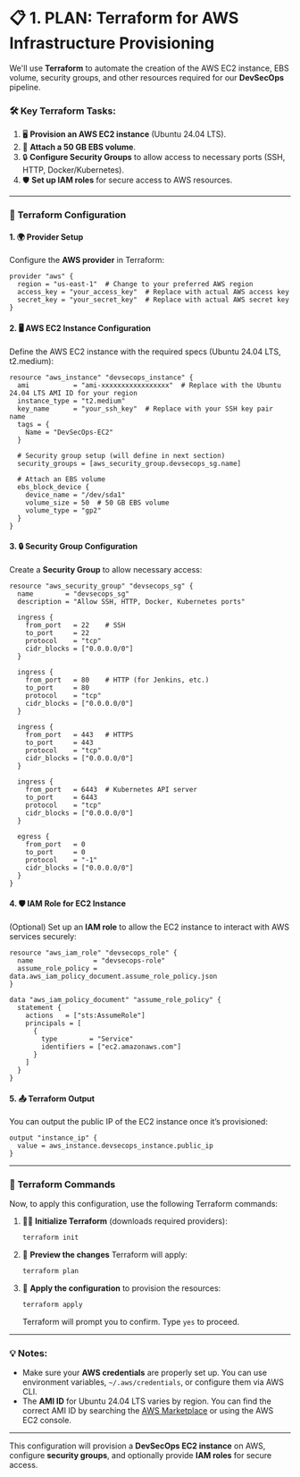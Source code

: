 # 📋 **1. PLAN: Terraform for AWS Infrastructure Provisioning**

We'll use **Terraform** to automate the creation of the AWS EC2 instance, EBS volume, security groups, and other resources required for our **DevSecOps** pipeline.

### 🛠️ **Key Terraform Tasks:**

1. 🖥️ **Provision an AWS EC2 instance** (Ubuntu 24.04 LTS).
2. 💾 **Attach a 50 GB EBS volume**.
3. 🔒 **Configure Security Groups** to allow access to necessary ports (SSH, HTTP, Docker/Kubernetes).
4. 🛡️ **Set up IAM roles** for secure access to AWS resources.

---

### 🔑 **Terraform Configuration**

#### 1. 🌍 **Provider Setup**

Configure the **AWS provider** in Terraform:

```hcl
provider "aws" {
  region = "us-east-1"  # Change to your preferred AWS region
  access_key = "your_access_key"  # Replace with actual AWS access key
  secret_key = "your_secret_key"  # Replace with actual AWS secret key
}
```

#### 2. 🖥️ **AWS EC2 Instance Configuration**

Define the AWS EC2 instance with the required specs (Ubuntu 24.04 LTS, t2.medium):

```hcl
resource "aws_instance" "devsecops_instance" {
  ami           = "ami-xxxxxxxxxxxxxxxxx"  # Replace with the Ubuntu 24.04 LTS AMI ID for your region
  instance_type = "t2.medium"
  key_name      = "your_ssh_key"  # Replace with your SSH key pair name
  tags = {
    Name = "DevSecOps-EC2"
  }

  # Security group setup (will define in next section)
  security_groups = [aws_security_group.devsecops_sg.name]

  # Attach an EBS volume
  ebs_block_device {
    device_name = "/dev/sda1"
    volume_size = 50  # 50 GB EBS volume
    volume_type = "gp2"
  }
}
```

#### 3. 🔒 **Security Group Configuration**

Create a **Security Group** to allow necessary access:

```hcl
resource "aws_security_group" "devsecops_sg" {
  name        = "devsecops_sg"
  description = "Allow SSH, HTTP, Docker, Kubernetes ports"

  ingress {
    from_port   = 22    # SSH
    to_port     = 22
    protocol    = "tcp"
    cidr_blocks = ["0.0.0.0/0"]
  }

  ingress {
    from_port   = 80    # HTTP (for Jenkins, etc.)
    to_port     = 80
    protocol    = "tcp"
    cidr_blocks = ["0.0.0.0/0"]
  }

  ingress {
    from_port   = 443   # HTTPS
    to_port     = 443
    protocol    = "tcp"
    cidr_blocks = ["0.0.0.0/0"]
  }

  ingress {
    from_port   = 6443  # Kubernetes API server
    to_port     = 6443
    protocol    = "tcp"
    cidr_blocks = ["0.0.0.0/0"]
  }

  egress {
    from_port   = 0
    to_port     = 0
    protocol    = "-1"
    cidr_blocks = ["0.0.0.0/0"]
  }
}
```

#### 4. 🛡️ **IAM Role for EC2 Instance**

(Optional) Set up an **IAM role** to allow the EC2 instance to interact with AWS services securely:

```hcl
resource "aws_iam_role" "devsecops_role" {
  name               = "devsecops-role"
  assume_role_policy = data.aws_iam_policy_document.assume_role_policy.json
}

data "aws_iam_policy_document" "assume_role_policy" {
  statement {
    actions   = ["sts:AssumeRole"]
    principals = [
      {
        type        = "Service"
        identifiers = ["ec2.amazonaws.com"]
      }
    ]
  }
}
```

#### 5. 📤 **Terraform Output**

You can output the public IP of the EC2 instance once it’s provisioned:

```hcl
output "instance_ip" {
  value = aws_instance.devsecops_instance.public_ip
}
```

---

### 🔄 **Terraform Commands**

Now, to apply this configuration, use the following Terraform commands:

1. 🧑‍💻 **Initialize Terraform** (downloads required providers):

   ```bash
   terraform init
   ```

2. 📝 **Preview the changes** Terraform will apply:

   ```bash
   terraform plan
   ```

3. 🚀 **Apply the configuration** to provision the resources:

   ```bash
   terraform apply
   ```

   Terraform will prompt you to confirm. Type `yes` to proceed.

---

### 💡 **Notes:**

* Make sure your **AWS credentials** are properly set up. You can use environment variables, `~/.aws/credentials`, or configure them via AWS CLI.
* The **AMI ID** for Ubuntu 24.04 LTS varies by region. You can find the correct AMI ID by searching the [AWS Marketplace](https://aws.amazon.com/marketplace) or using the AWS EC2 console.

---

This configuration will provision a **DevSecOps EC2 instance** on AWS, configure **security groups**, and optionally provide **IAM roles** for secure access.
